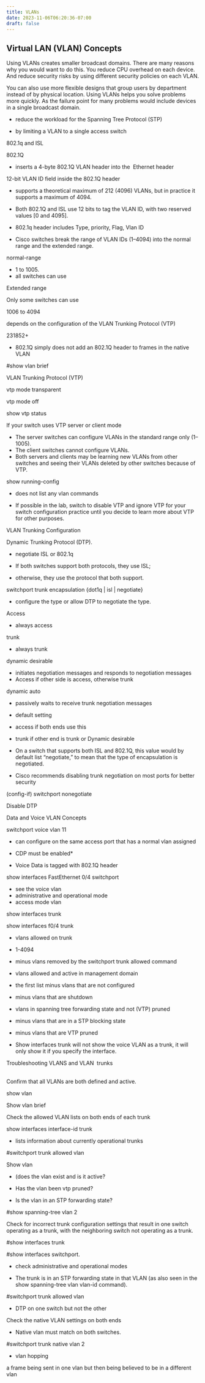 ```yaml
---
title: VLANs
date: 2023-11-06T06:20:36-07:00
draft: false
---
```


## Virtual LAN (VLAN) Concepts

Using VLANs creates smaller broadcast domains. There are many reasons why you would want to do this. You reduce CPU overhead on each device. And reduce security risks by using different security policies on each VLAN.

You can also use more flexible designs that group users by department instead of by physical location. Using VLANs helps you solve problems more quickly. As the failure point for many problems would include devices in a single broadcast domain.

-   reduce the workload for the Spanning Tree Protocol (STP)

-   by limiting a VLAN to a single access switch

802.1q and ISL

802.1Q

-   inserts a 4-byte 802.1Q VLAN header into the  Ethernet header

12-bit VLAN ID field inside the 802.1Q header

-   supports a theoretical maximum of 212 (4096) VLANs, but in practice it supports a maximum of 4094.
-   Both 802.1Q and ISL use 12 bits to tag the VLAN ID, with two reserved values [0 and 4095].

-   802.1q header includes Type, priority, Flag, Vlan ID

-   Cisco switches break the range of VLAN IDs (1–4094) into the normal range and the extended range.

normal-range

-   1 to 1005.
-   all switches can use

Extended range

Only some switches can use

1006 to 4094

depends on the configuration of the VLAN Trunking Protocol (VTP)

231852+

-   802.1Q simply does not add an 802.1Q header to frames in the native VLAN

#show vlan brief

VLAN Trunking Protocol (VTP)

vtp mode transparent

vtp mode off

show vtp status

If your switch uses VTP server or client mode

-   The server switches can configure VLANs in the standard range only (1–1005).
-   The client switches cannot configure VLANs.
-   Both servers and clients may be learning new VLANs from other switches and seeing their VLANs deleted by other switches because of VTP.

show running-config

-   does not list any vlan commands

-   If possible in the lab, switch to disable VTP and ignore VTP for your switch configuration practice until you decide to learn more about VTP for other purposes.

VLAN Trunking Configuration

Dynamic Trunking Protocol (DTP).

-   negotiate ISL or 802.1q
-   If both switches support both protocols, they use ISL;

-   otherwise, they use the protocol that both support.

switchport trunk encapsulation {dot1q | isl | negotiate}

-   configure the type or allow DTP to negotiate the type.

Access

-   always access

trunk

-   always trunk

dynamic desirable

-   initiates negotiation messages and responds to negotiation messages
-   Access if other side is access, otherwise trunk

dynamic auto

-   passively waits to receive trunk negotiation messages
-   default setting
-   access if both ends use this
-   trunk if other end is trunk or Dynamic desirable

-   On a switch that supports both ISL and 802.1Q, this value would by default list “negotiate,” to mean that the type of encapsulation is negotiated.

-   Cisco recommends disabling trunk negotiation on most ports for better security

(config-if) switchport nonegotiate

Disable DTP

Data and Voice VLAN Concepts

switchport voice vlan 11

-   can configure on the same access port that has a normal vlan assigned
-   CDP must be enabled*

-   Voice Data is tagged with 802.1Q header

show interfaces FastEthernet 0/4 switchport

-   see the voice vlan
-   administrative and operational mode
-   access mode vlan

show interfaces trunk

show interfaces f0/4 trunk

-   vlans allowed on trunk

-   1-4094
-   minus vlans removed by the switchport trunk allowed command

-   vlans allowed and active in management domain

-   the first list minus vlans that are not configured
-   minus vlans that are shutdown

-   vlans in spanning tree forwarding state and not (VTP) pruned

-   minus vlans that are in a STP blocking state
-   minus vlans that are VTP pruned

-   Show interfaces trunk will not show the voice VLAN as a trunk, it will only show it if you specify the interface.

Troubleshooting VLANS and VLAN  trunks  
 

Confirm that all VLANs are both defined and active.

show vlan

Show vlan brief

Check the allowed VLAN lists on both ends of each trunk

show interfaces interface-id trunk

-   lists information about currently operational trunks

#switchport trunk allowed vlan

Show vlan

-   (does the vlan exist and is it active?

-   Has the vlan been vtp pruned?

-   Is the vlan in an STP forwarding state?

#show spanning-tree vlan 2

Check for incorrect trunk configuration settings that result in one switch operating as a trunk, with the neighboring switch not operating as a trunk.

#show interfaces trunk

#show interfaces switchport.

-   check administrative and operational modes

-   The trunk is in an STP forwarding state in that VLAN (as also seen in the show spanning-tree vlan vlan-id command).

#switchport trunk allowed vlan

-   DTP on one switch but not the other

Check the native VLAN settings on both ends

-   Native vlan must match on both switches.

#switchport trunk native vlan 2

-   vlan hopping

a frame being sent in one vlan but then being believed to be in a different vlan
